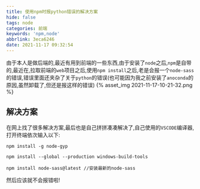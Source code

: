 ```yaml
---
title: 使用npm时报python错误的解决方案
hide: false
tags: node
categories: 前端
keywords: 'npm,node'
abbrlink: 3eca6246
date: 2021-11-17 09:32:54
---
```


由于本人是做后端的,最近有用到前端的一些东西,由于安装了`node`之后,`npm`是自带的,最近在,拉取前端的`web`项目之后,使用`npm install`之后,老是会报一个`node-sass`的错误,错误里面还夹杂了关于`python`的错误(也可能因为我之前安装了`anoconda`的原因,虽然卸载了,但还是报这样的错误)
{% asset_img 2021-11-17-10-21-32.png %}

## 解决方案

<!-- more -->

在网上找了很多解决方案,最后也是自己拼拼凑凑解决了,自己使用的`VSCODE`编译器,打开终端依次输入以下:
```node
npm install -g node-gyp

npm install --global --production windows-build-tools

npm install node-sass@latest //安装最新的node-sass
```

然后应该就不会报错啦!

